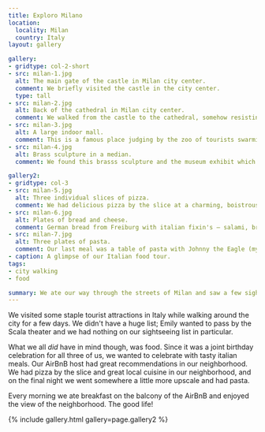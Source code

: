 ```yaml
---
title: Exploro Milano
location:
  locality: Milan
  country: Italy
layout: gallery

gallery:
- gridtype: col-2-short
- src: milan-1.jpg
  alt: The main gate of the castle in Milan city center.
  comment: We briefly visited the castle in the city center.
  type: tall
- src: milan-2.jpg
  alt: Back of the cathedral in Milan city center.
  comment: We walked from the castle to the cathedral, somehow resisting the gigantic gelato festival in between.
- src: milan-3.jpg
  alt: A large indoor mall.
  comment: This is a famous place judging by the zoo of tourists swarming within.
- src: milan-4.jpg
  alt: Brass sculpture in a median.
  comment: We found this brasss sculpture and the museum exhibit which it belonged to, but the museum was closed..

gallery2:
- gridtype: col-3
- src: milan-5.jpg
  alt: Three individual slices of pizza.
  comment: We had delicious pizza by the slice at a charming, boistrous local pizzeria in our AirBnB neighborhood.
- src: milan-6.jpg
  alt: Plates of bread and cheese.
  comment: German bread from Freiburg with italian fixin's — salami, brie, smoked scamorza, provologne, and basil pesto.
- src: milan-7.jpg
  alt: Three plates of pasta.
  comment: Our last meal was a table of pasta with Johnny the Eagle (my elementary school mascot). The school is doing a summer vacation photo series so we took him on our trip.
- caption: A glimpse of our Italian food tour.
tags:
- city walking
- food

summary: We ate our way through the streets of Milan and saw a few sights too.
---
```


We visited some staple tourist attractions in Italy while walking around the city for a few days. We didn't have a huge list; Emily wanted to pass by the Scala theater and we had nothing on our sightseeing list in particular.

What we all _did_ have in mind though, was food. Since it was a joint birthday celebration for all three of us, we wanted to celebrate with tasty italian meals. Our AirBnB host had great recommendations in our neighborhood. We had pizza by the slice and great local cuisine in our neighborhood, and on the final night we went somewhere a little more upscale and had pasta.

Every morning we ate breakfast on the balcony of the AirBnB and enjoyed the view of the neighborhood. The good life!

{% include gallery.html gallery=page.gallery2 %}
